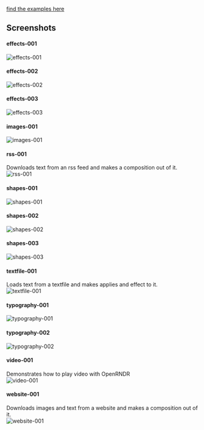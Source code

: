 
[find the examples here](https://github.com/openrndr/workshop-generative-posters/tree/master/examples/src/main/kotlin)

## Screenshots

#### effects-001

![effects-001](./images/effects-001.png)

#### effects-002

![effects-002](./images/effects-002.png)

#### effects-003

![effects-003](./images/effects-003.png)

#### images-001

![images-001](./images/images-001.png)

#### rss-001
Downloads text from an rss feed and makes a composition out of it.<br>
![rss-001](./images/rss-001.png)

#### shapes-001

![shapes-001](./images/shapes-001.png)

#### shapes-002

![shapes-002](./images/shapes-002.png)

#### shapes-003

![shapes-003](./images/shapes-003.png)

#### textfile-001
Loads text from a textfile and makes applies and effect to it.<br>
![textfile-001](./images/textfile-001.png)

#### typography-001

![typography-001](./images/typography-001.png)

#### typography-002

![typography-002](./images/typography-002.png)

#### video-001
Demonstrates how to play video with OpenRNDR<br>
![video-001](./images/video-001.png)

#### website-001
Downloads images and text from a website and makes a composition out of it.<br>
![website-001](./images/website-001.png)
